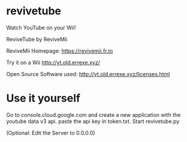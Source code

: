 # revivetube

Watch YouTube on your Wii!

ReviveTube by ReviveMii

ReviveMii Homepage: https://revivemii.fr.to

Try it on a Wii http://yt.old.errexe.xyz/

Open Source Software used: http://yt.old.errexe.xyz/licenses.html

# Use it yourself
Go to console.cloud.google.com and create a new application with the youtube data v3 api. paste the api key in token.txt. Start revivetube.py

(Optional: Edit the Server to 0.0.0.0)
